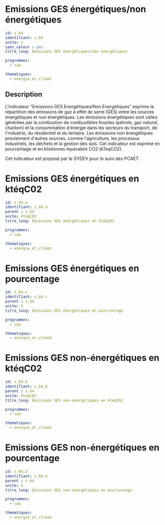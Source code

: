 # Emissions GES énergétiques/non énergétiques

```yaml
id: s_64
identifiant: s_64
unite: %
sans_valeur : yes 
titre_long: Emissions GES énergétiques/non énergétiques

programmes:
  - cae

thematiques:
  - energie_et_climat
```
## Description
L'indicateur "Emissions GES Energétiques/Non Energétiques" exprime la répartition des émissions de gaz à effet de serre (GES) entre les sources énergétiques et non énergétiques. Les émissions énergétiques sont celles générées par la combustion de combustibles fossiles (pétrole, gaz naturel, charbon) et la consommation d'énergie dans les secteurs du transport, de l'industrie, du résidentiel et du tertiaire. Les émissions non énergétiques proviennent d'autres sources, comme l'agriculture, les processus industriels, les déchets et la gestion des sols. Cet indicateur est exprimé en pourcentage et en kilotonnes équivalent CO2 (kTeqCO2).

Cet indicateur est proposé par le SYDEV pour le suivi des PCAET.

# Emissions GES énergétiques en ktéqC02

```yaml
id: s_64.a
identifiant: s_64.a
parent : s_64
unite: ktéqC02
titre_long: Emissions GES énergétiques en ktéqC02

programmes:
  - cae

thematiques:
  - energie_et_climat
```
# Emissions GES énergétiques en pourcentage

```yaml
id: s_64.c
identifiant: s_64.c
parent : s_64
unite: %
titre_long: Emissions GES énergétiques en pourcentage

programmes:
  - cae

thematiques:
  - energie_et_climat
```
# Emissions GES non-énergétiques en ktéqC02

```yaml
id: s_64.b
identifiant: s_64.b
parent : s_64
unite: ktéqC02
titre_long: Emissions GES non-énergétiques en ktéqC02

programmes:
  - cae

thematiques:
  - energie_et_climat
```
# Emissions GES non-énergétiques en pourcentage

```yaml
id: s_64.d
identifiant: s_64.d
parent : s_64
unite: %
titre_long: Emissions GES non-énergétiques en pourcentage

programmes:
  - cae

thematiques:
  - energie_et_climat
```
